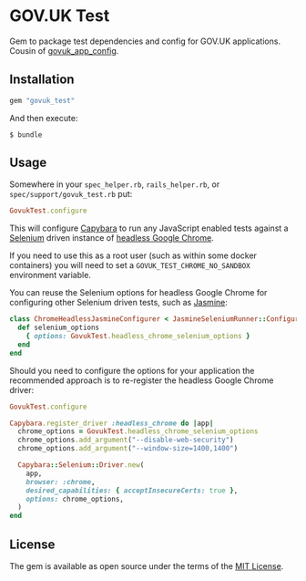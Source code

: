 # GOV.UK Test

Gem to package test dependencies and config for GOV.UK applications. Cousin of [govuk_app_config](https://github.com/alphagov/govuk_app_config).

## Installation

```ruby
gem "govuk_test"
```

And then execute:

```
$ bundle
```

## Usage

Somewhere in your `spec_helper.rb`, `rails_helper.rb`, or
`spec/support/govuk_test.rb` put:

```ruby
GovukTest.configure
```

This will configure [Capybara][] to run any JavaScript enabled tests
against a [Selenium][] driven instance of
[headless Google Chrome][headless-chrome].

If you need to use this as a root user (such as within some docker containers)
you will need to set a `GOVUK_TEST_CHROME_NO_SANDBOX` environment variable.

You can reuse the Selenium options for headless Google Chrome for configuring
other Selenium driven tests, such as [Jasmine][]:

```ruby
class ChromeHeadlessJasmineConfigurer < JasmineSeleniumRunner::ConfigureJasmine
  def selenium_options
    { options: GovukTest.headless_chrome_selenium_options }
  end
end
```

Should you need to configure the options for your application the recommended
approach is to re-register the headless Google Chrome driver:

```ruby
GovukTest.configure

Capybara.register_driver :headless_chrome do |app|
  chrome_options = GovukTest.headless_chrome_selenium_options
  chrome_options.add_argument("--disable-web-security")
  chrome_options.add_argument("--window-size=1400,1400")

  Capybara::Selenium::Driver.new(
    app,
    browser: :chrome,
    desired_capabilities: { acceptInsecureCerts: true },
    options: chrome_options,
  )
end
```

[Capybara]: https://github.com/teamcapybara/capybara
[Selenium]: https://selenium.dev
[headless-chrome]: https://developers.google.com/web/updates/2017/04/headless-chrome
[Jasmine]: https://github.com/jasmine/jasmine_selenium_runner

## License

The gem is available as open source under the terms of the [MIT License](https://opensource.org/licenses/MIT).
